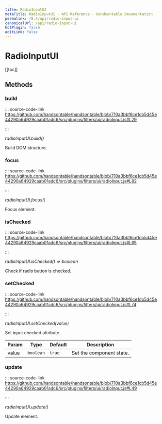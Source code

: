 ```yaml
---
title: RadioInputUI
metaTitle: RadioInputUI - API Reference - Handsontable Documentation
permalink: /8.4/api/radio-input-ui
canonicalUrl: /api/radio-input-ui
hotPlugin: false
editLink: false
---
```


# RadioInputUI

[[toc]]
## Methods

### build
  
::: source-code-link https://github.com/handsontable/handsontable/blob/710a3bbf6ce1cb5d45e44290a64929caab01adc6/src/plugins/filters/ui/radioInput.js#L29

:::

_radioInputUI.build()_

Build DOM structure.



### focus
  
::: source-code-link https://github.com/handsontable/handsontable/blob/710a3bbf6ce1cb5d45e44290a64929caab01adc6/src/plugins/filters/ui/radioInput.js#L82

:::

_radioInputUI.focus()_

Focus element.



### isChecked
  
::: source-code-link https://github.com/handsontable/handsontable/blob/710a3bbf6ce1cb5d45e44290a64929caab01adc6/src/plugins/filters/ui/radioInput.js#L65

:::

_radioInputUI.isChecked() ⇒ boolean_

Check if radio button is checked.



### setChecked
  
::: source-code-link https://github.com/handsontable/handsontable/blob/710a3bbf6ce1cb5d45e44290a64929caab01adc6/src/plugins/filters/ui/radioInput.js#L74

:::

_radioInputUI.setChecked(value)_

Set input checked attribute.


| Param | Type | Default | Description |
| --- | --- | --- | --- |
| value | `boolean` | <code>true</code> | Set the component state. |



### update
  
::: source-code-link https://github.com/handsontable/handsontable/blob/710a3bbf6ce1cb5d45e44290a64929caab01adc6/src/plugins/filters/ui/radioInput.js#L49

:::

_radioInputUI.update()_

Update element.


